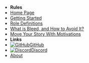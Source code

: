 - **Rules**
- [Home Page](../introduction)
- [Getting Started](getting-started)
- [Role Definitions](role-definitions)
- [What is Bleed, and How to Avoid It?](what-is-bleed-and-how-to-avoid-it)
- [Move Your Story With Motivations](move-your-story-with-motivations)
- **Links**
- [![GitHub](https://icongr.am/simple/github.svg?color=808080&size=16)GitHub](https://github.com/LockdownRP-PZ/lockdownrp-pz.github.io/)
- [![Discord](https://icongr.am/simple/discord.svg?colored&size=16)Discord](https://discord.gg/AyhJfGUGfU)
- [About](../about)
